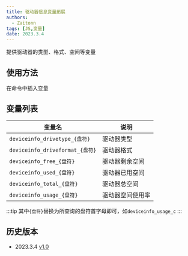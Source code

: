 ```yaml
---
title: 驱动器信息变量拓展
authors: 
  - Zaitonn
tags: [JS,变量]
date: 2023.3.4
---
```


提供驱动器的类型、格式、空间等变量

<!--truncate-->

## 使用方法

在命令中插入变量

## 变量列表

| 变量名                          | 说明             |
| ------------------------------- | ---------------- |
| `deviceinfo_drivetype_{盘符}`   | 驱动器类型       |
| `deviceinfo_driveformat_{盘符}` | 驱动器格式       |
| `deviceinfo_free_{盘符}`        | 驱动器剩余空间   |
| `deviceinfo_used_{盘符}`        | 驱动器已用空间   |
| `deviceinfo_total_{盘符}`       | 驱动器总空间     |
| `deviceinfo_usage_{盘符}`       | 驱动器空间使用率 |

:::tip
其中`{盘符}`替换为所查询的盘符首字母即可，如`deviceinfo_usage_c`
:::

## 历史版本

- 2023.3.4  [v1.0](https://download.serein.cc/https://raw.githubusercontent.com/Zaitonn/Serein-Docs/5bf23e0c3666087a1faca1ada4064781b9d50c20/JS/DeviceInfo/v1.0/deviceinfo.js)
